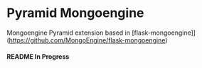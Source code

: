 # Pyramid Mongoengine

Mongoengine Pyramid extension based in [flask-mongoengine]](https://github.com/MongoEngine/flask-mongoengine)

#### README In Progress
